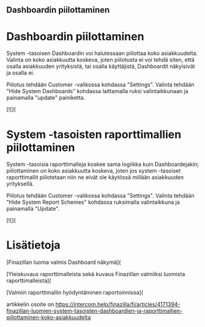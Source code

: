 ## Dashboardin piilottaminen

# Dashboardin piilottaminen

System -tasoisen Dashboardin voi halutessaan piilottaa koko asiakkuudelta. Valinta on koko asiakkuutta koskeva, joten piilotusta ei voi tehdä siten, että osalla asiakkuuden yrityksistä, tai osalla käyttäjistä, Dashboardit näkyisivät ja osalla ei.

Piilotus tehdään Customer -valikossa kohdassa "Settings". Valinta tehdään "Hide System Dashboards" kohdassa laittamalla ruksi valintaikkunaan ja painamalla "update" painiketta.

[![](

# System -tasoisten raporttimallien piilottaminen

System -tasoisia raporttimalleja koskee sama logiikka kuin Dashboardejakin; piilottaminen on koko asiakkuutta koskeva, joten jos system -tasoiset raporttimallit piilotetaan niin ne eivät ole käytössä millään asiakkuuden yrityksellä.

Piilotus tehdään Customer -valikossa kohdassa "Settings". Valinta tehdään "Hide System Report Schemes" kohdassa ruksimalla valintaikkuna ja painamalla "Update".

[![](

# Lisätietoja

[Finazillan luoma valmis Dashboard näkymä](

[Yleiskuvaus raporttimalleista sekä kuvaus Finazillan valmiiksi luomista raporttimalleista](

[Valmiin raporttimallin hyödyntäminen raportoinnissa](



artikkelin osoite on https://intercom.help/finazilla/fi/articles/4171394-finazillan-luomien-system-tasoisten-dashboardien-ja-raporttimallien-piilottaminen-koko-asiakkuudelta

